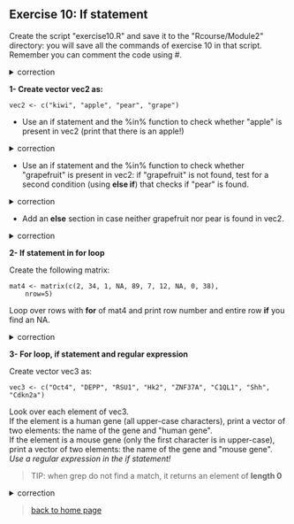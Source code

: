 ## Exercise 10: If statement

Create the script "exercise10.R" and save it to the "Rcourse/Module2" directory: you will save all the commands of exercise 10 in that script.
<br>Remember you can comment the code using #.


<details>
<summary>
correction
</summary>

```{r}
getwd()
setwd("~/Rcourse/Module2")
```

</details>


**1- Create vector vec2 as:**


```{r}
vec2 <- c("kiwi", "apple", "pear", "grape")
```

* Use an if statement and the %in% function to check whether "apple" is present in vec2 (print that there is an apple!)

<details>
<summary>
correction
</summary>

```{r}
if("apple" %in% vec2){
	print("there is an apple there")
}
```

</details>

* Use an if statement and the %in% function to check whether "grapefruit" is present in vec2: if "grapefruit" is not found, test for a second condition (using **else if**) that checks if "pear" is found.

<details>
<summary>
correction
</summary>

```{r}
if("grapefruit" %in% vec2){
        print("there is a grapefruit there")
}else if("pear" %in% vec2){
	print("there is no grapefruit but there is a pear")
}
```

</details>

* Add an **else** section in case neither grapefruit nor pear is found in vec2.

<details>
<summary>
correction
</summary>

```{r}
if("grapefruit" %in% vec2){
        print("there is a grapefruit there")
}else if("pear" %in% vec2){
        print("there is no grapefruit but there is a pear")
}else{
	print("there is neither grapefruit nor pear")
}
```

</details>

**2- If statement in for loop**

Create the following matrix:

```{r}
mat4 <- matrix(c(2, 34, 1, NA, 89, 7, 12, NA, 0, 38),
	nrow=5)
```

Loop over rows with **for** of mat4 and print row number and entire row **if** you find an NA.


<details>
<summary>
correction
</summary>

```{r}
for(k in 1:nrow(mat4)){
	# extract row
	rowk <- mat4[k,]
	if(any(is.na(rowk))){
		print(k)
		print(rowk)
	}
}
```

</details>

**3- For loop, if statement and regular expression**

Create vector vec3 as:

```{r}
vec3 <- c("Oct4", "DEPP", "RSU1", "Hk2", "ZNF37A", "C1QL1", "Shh", "Cdkn2a")
```

Look over each element of vec3.<br>
If the element is a human gene (all upper-case characters), print a vector of two elements: the name of the gene and "human gene".<br>
If the element is a mouse gene (only the first character is in upper-case), print a vector of two elements: the name of the gene and "mouse gene".<br>
*Use a regular expression in the if statement!*
<br>

> TIP: when grep do not find a match, it returns an element of **length 0**

<details>
<summary>
correction
</summary>

```{r}
for(gene in vec3){
	if(length(pattern=grep("^[A-Z0-9]+$", x=gene)) != 0){
		print(c(gene, "human gene"))
	}else if(length(pttern=grep("^[A-Z]{1}[a-z0-9]+$", x=gene)) != 0){
		print(c(gene, "mouse gene"))
	}
}
```

</details>




> [back to home page](https://sbcrg.github.io/CRG_RIntroduction)
